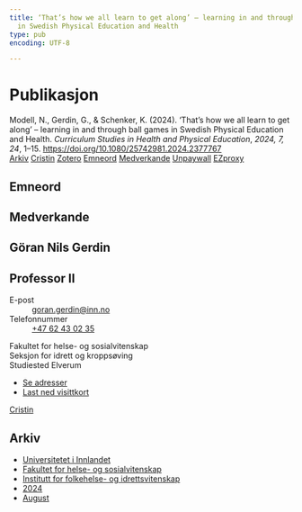 ```yaml
---
title: ‘That’s how we all learn to get along’ – learning in and through ball games
  in Swedish Physical Education and Health
type: pub
encoding: UTF-8

---
```

<h1>Publikasjon</h1>
<article id="csl-bib-container-QGAS7V6H" class="csl-bib-container">
  <div class="csl-bib-body"> <div class="csl-entry">Modell, N., Gerdin, G., &#38; Schenker, K. (2024). ‘That’s how we all learn to get along’ – learning in and through ball games in Swedish Physical Education and Health. <i>Curriculum Studies in Health and Physical Education</i>, <i>2024, 7, 24</i>, 1–15. <a href="https://doi.org/10.1080/25742981.2024.2377767">https://doi.org/10.1080/25742981.2024.2377767</a></div> </div>
  <div class="csl-bib-buttons">
    <a href="#taxonomy-article-QGAS7V6H" alt="archive" class="csl-bib-button">Arkiv</a>
    <a href="https://app.cristin.no/results/show.jsf?id=2286470" alt="Cristin" class="csl-bib-button">Cristin</a>
    <a href="http://zotero.org/groups/5881554/items/QGAS7V6H" alt="Zotero" class="csl-bib-button">Zotero</a>
    <a href="#keywords-article-QGAS7V6H" alt="keywords" class="csl-bib-button">Emneord</a>
    <a href="#contributors-article-QGAS7V6H" alt="contributors" class="csl-bib-button">Medverkande</a>
    <a href="https://www.tandfonline.com/doi/pdf/10.1080/25742981.2024.2377767?needAccess=true" alt="Unpaywall" class="csl-bib-button">Unpaywall</a>
    <a href="https://www.tandfonline.com/doi/pdf/10.1080/25742981.2024.2377767?needAccess=true" alt="EZproxy" class="csl-bib-button">EZproxy</a>
  </div>
  <div id="csl-bib-meta-container-QGAS7V6H"></div>
</article>
<div id="csl-bib-meta-QGAS7V6H" class="csl-bib-meta">
  <article id="keywords-article-QGAS7V6H" class="keywords-article">
    <h1>Emneord</h1>
    
  </article>
  <article id="contributors-article-QGAS7V6H" class="contributors-article">
    <h1>Medverkande</h1>
    <div class="personas"> <div class="vrtx-hinn-person-card"> <div class="photo"> <i class="lar la-user-circle missing-person"></i> </div> <div class="info"> <hgroup><h1>Göran Nils Gerdin</h1> <h2>Professor II</h2> </hgroup><dl> <dt>E-post</dt> <dd> <a href="mailto:goran.gerdin@inn.no">goran.gerdin@inn.no</a> </dd> <dt>Telefonnummer</dt> <dd><a href="tel:+4762430235"> +47 62 43 02 35 </a></dd> </dl> <p> Fakultet for helse- og sosialvitenskap<br> Seksjon for idrett og kroppsøving<br> Studiested Elverum </p> <ul class="vrtx-hinn-links"> <li><a href="https://www.inn.no/finn-en-ansatt/goran-gerdin.html#vrtx-hinn-addresses">Se adresser</a></li> <li><a href="https://www.inn.no/finn-en-ansatt/goran-gerdin.html?vrtx=vcf">Last ned visittkort</a></li> </ul> </div> </div> <a href="https://app.cristin.no/persons/show.jsf?id=1768099" alt="Cristin URL" class="personas-cristin">Cristin</a> </div>
  </article>
  <article id="taxonomy-article-QGAS7V6H" class="taxonomy-article">
    <h1>Arkiv</h1>
    <ul>
      <li><a href="{{< params subfolder >}}nn/archive/?key=3DCRN523">Universitetet i Innlandet</a></li>
      <li><a href="{{< params subfolder >}}nn/archive/?key=IDKFS3MX">Fakultet for helse- og sosialvitenskap</a></li>
      <li><a href="{{< params subfolder >}}nn/archive/?key=FJXE3Z8X">Institutt for folkehelse- og idrettsvitenskap</a></li>
      <li><a href="{{< params subfolder >}}nn/archive/?key=DLUBDP8T">2024</a></li>
      <li><a href="{{< params subfolder >}}nn/archive/?key=YNVHCBJ4">August</a></li>
    </ul>
  </article>
</div>
